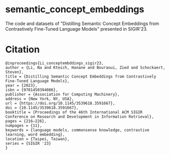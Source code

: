 # semantic_concept_embeddings
The code and datasets of "Distilling Semantic Concept Embeddings from Contrastively Fine-Tuned Language Models" presented in SIGIR'23.

# Citation
```
@inproceedings{Li_conceptembddings_sigir23,
author = {Li, Na and Kteich, Hanane and Bouraoui, Zied and Schockaert, Steven},
title = {Distilling Semantic Concept Embeddings from Contrastively Fine-Tuned Language Models},
year = {2023},
isbn = {9781450394086},
publisher = {Association for Computing Machinery},
address = {New York, NY, USA},
url = {https://doi.org/10.1145/3539618.3591667},
doi = {10.1145/3539618.3591667},
booktitle = {Proceedings of the 46th International ACM SIGIR Conference on Research and Development in Information Retrieval},
pages = {216–226},
numpages = {11},
keywords = {language models, commonsense knowledge, contrastive learning, word embedding},
location = {Taipei, Taiwan},
series = {SIGIR '23}
}
```
